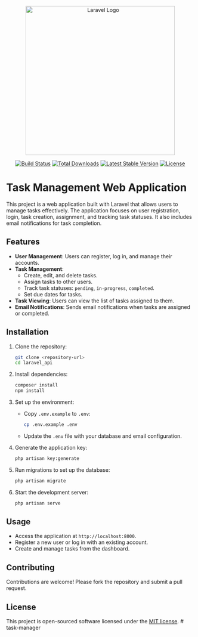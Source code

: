 <p align="center"><a href="https://laravel.com" target="_blank"><img src="https://raw.githubusercontent.com/laravel/art/master/logo-lockup/5%20SVG/2%20CMYK/1%20Full%20Color/laravel-logolockup-cmyk-red.svg" width="400" alt="Laravel Logo"></a></p>

<p align="center">
<a href="https://github.com/laravel/framework/actions"><img src="https://github.com/laravel/framework/workflows/tests/badge.svg" alt="Build Status"></a>
<a href="https://packagist.org/packages/laravel/framework"><img src="https://img.shields.io/packagist/dt/laravel/framework" alt="Total Downloads"></a>
<a href="https://packagist.org/packages/laravel/framework"><img src="https://img.shields.io/packagist/v/laravel/framework" alt="Latest Stable Version"></a>
<a href="https://packagist.org/packages/laravel/framework"><img src="https://img.shields.io/packagist/l/laravel/framework" alt="License"></a>
</p>

# Task Management Web Application

This project is a web application built with Laravel that allows users to manage tasks effectively. The application focuses on user registration, login, task creation, assignment, and tracking task statuses. It also includes email notifications for task completion.

## Features

- **User Management**: Users can register, log in, and manage their accounts.
- **Task Management**:
  - Create, edit, and delete tasks.
  - Assign tasks to other users.
  - Track task statuses: `pending`, `in-progress`, `completed`.
  - Set due dates for tasks.
- **Task Viewing**: Users can view the list of tasks assigned to them.
- **Email Notifications**: Sends email notifications when tasks are assigned or completed.

## Installation

1. Clone the repository:
   ```bash
   git clone <repository-url>
   cd laravel_api
   ```

2. Install dependencies:
   ```bash
   composer install
   npm install
   ```

3. Set up the environment:
   - Copy `.env.example` to `.env`:
     ```bash
     cp .env.example .env
     ```
   - Update the `.env` file with your database and email configuration.

4. Generate the application key:
   ```bash
   php artisan key:generate
   ```

5. Run migrations to set up the database:
   ```bash
   php artisan migrate
   ```

6. Start the development server:
   ```bash
   php artisan serve
   ```

## Usage

- Access the application at `http://localhost:8000`.
- Register a new user or log in with an existing account.
- Create and manage tasks from the dashboard.

## Contributing

Contributions are welcome! Please fork the repository and submit a pull request.

## License

This project is open-sourced software licensed under the [MIT license](https://opensource.org/licenses/MIT).
#   t a s k - m a n a g e r  
 